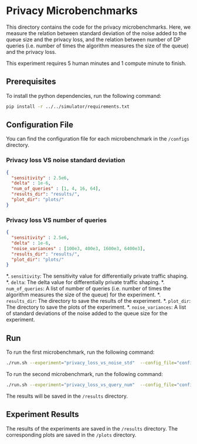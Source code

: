 # Privacy Microbenchmarks
This directory contains the code for the privacy microbenchmarks.
Here, we measure the relation between standard deviation of the noise added to the queue size and the privacy loss, and the relation between number of DP queries (i.e. number of times the algorithm measures the size of the queue) and the privacy loss.

This experiment requires 5 human minutes and 1 compute minute to finish.


## Prerequisites
To install the python dependencies, run the following command:
```bash
pip install -r ../../simulator/requirements.txt
```

## Configuration File
You can find the configuration file for each microbenchmark in the `/configs` directory.
### Privacy loss VS noise standard deviation
```json
{
  "sensitivity" : 2.5e6,
  "delta" : 1e-6,
  "num_of_queries" : [1, 4, 16, 64],
  "results_dir": "results/",
  "plot_dir": "plots/"
}
```

### Privacy loss VS number of queries
```json
{
  "sensitivity" : 2.5e6,
  "delta" : 1e-6,
  "noise_variances" : [100e3, 400e3, 1600e3, 6400e3],
  "results_dir": "results/",
  "plot_dir": "plots/"
}
```
*. `sensitivity`: The sensitivity value for differentially private traffic shaping.
*. `delta`: The delta value for differentially private traffic shaping.
*. `num_of_queries`: A list of number of queries (i.e. number of times the algorithm measures the size of the queue) for the experiment.
*. `results_dir`: The directory to save the results of the experiment.
*. `plot_dir`: The directory to save the plots of the experiment.
*. `noise_variances`: A list of standard deviations of the noise added to the queue size for the experiment.

## Run
To run the first microbenchmark, run the following command:
```bash
./run.sh --experiment="privacy_loss_vs_noise_std"  --config_file="configs/privacy_loss_vs_noise_std.json"
```

To run the second microbenchmark, run the following command:
```bash
./run.sh --experiment="privacy_loss_vs_query_num"  --config_file="configs/privacy_loss_vs_query_num.json"
```
The results will be saved in the `/results` directory.

## Experiment Results
The results of the experiments are saved in the `/results` directory. The corresponding plots are saved in the `/plots` directory.
